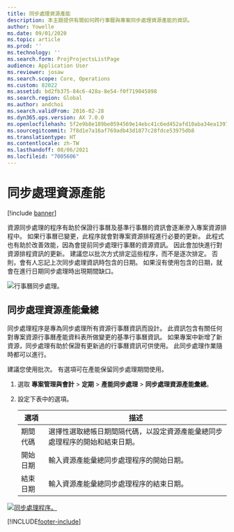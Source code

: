 ```yaml
---
title: 同步處理資源產能
description: 本主題提供有關如何跨行事曆與專案同步處理資源產能的資訊。
author: Yowelle
ms.date: 09/01/2020
ms.topic: article
ms.prod: ''
ms.technology: ''
ms.search.form: ProjProjectsListPage
audience: Application User
ms.reviewer: josaw
ms.search.scope: Core, Operations
ms.custom: 82022
ms.assetid: bd2fb375-84c6-428a-8e54-f0f719045898
ms.search.region: Global
ms.author: andchoi
ms.search.validFrom: 2016-02-28
ms.dyn365.ops.version: AX 7.0.0
ms.openlocfilehash: 5f2e9b8e189be0594569e14ebc41c6ed452afd10aba34ea1397b3e3f66cd2e96
ms.sourcegitcommit: 7f8d1e7a16af769adb43d1877c28fdce53975db8
ms.translationtype: HT
ms.contentlocale: zh-TW
ms.lasthandoff: 08/06/2021
ms.locfileid: "7005606"
---
```

# <a name="synchronize-resource-capacity"></a>同步處理資源產能

[!include [banner](../includes/banner.md)]

資源同步處理的程序有助於保證行事曆及基準行事曆的資訊會逐漸滲入專案資源排程中。 如果行事曆已變更，此程序就會對專案資源排程進行必要的更新。 此程式也有助於改善效能，因為會提前同步處理行事曆的資源資訊。 因此會加快進行對資源排程資訊的更新。 建議您以批次方式排定這些程序，而不是逐次排定。 否則，會有人忘記上次同步處理資訊時包含的日期。 如果沒有使用包含的日期，就會在進行日期同步處理時出現期間缺口。

![行事曆同步處理。](./media/projectresourcing04-1024x471.jpg)

## <a name="synchronize-resource-capacity-roll-ups"></a>同步處理資源產能彙總

同步處理程序是專為同步處理所有資源行事曆資訊而設計。 此資訊包含有關任何對專案資源行事曆產能資料表所做變更的基準行事曆資訊。 如果專案中新增了新資源，同步處理有助於保證有更新過的行事曆資訊可供使用。 此同步處理作業隨時都可以進行。

建議您使用批次。 有選項可在產能保留同步處理期間使用。

1. 選取 **專案管理與會計** &gt; **定期** &gt; **產能同步處理** &gt; **同步處理資源產能彙總**。
2. 設定下表中的選項。

    | 選項      | 描述 |
    |-------------|-------------|
    | 期間代碼 | 選擇性選取總帳日期間隔代碼，以設定資源產能彙總同步處理程序的開始和結束日期。 |
    | 開始日期  | 輸入資源產能彙總同步處理程序的開始日期。 |
    | 結束日期    | 輸入資源產能彙總同步處理程序的結束日期。 |

[![同步處理程序。](./media/projectresourcing09.jpg)](./media/projectresourcing09.jpg)


[!INCLUDE[footer-include](../includes/footer-banner.md)]